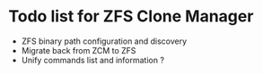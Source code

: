 # Todo list for ZFS Clone Manager

- ZFS binary path configuration and discovery
- Migrate back from ZCM to ZFS
- Unify commands list and information ?